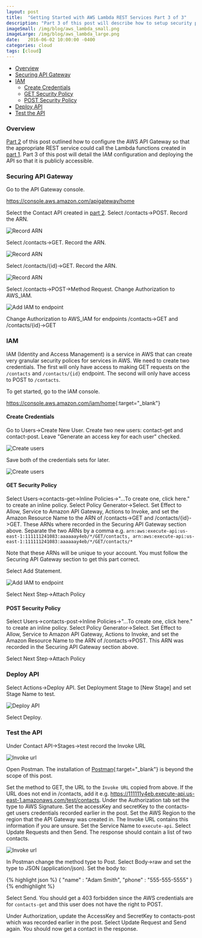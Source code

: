 ```yaml
---
layout: post
title:  "Getting Started with AWS Lambda REST Services Part 3 of 3"
description: "Part 3 of this post will describe how to setup security policies and deploy the API."
imageSmall: /img/blog/aws_lambda_small.png
imageLarge: /img/blog/aws_lambda_large.png
date:   2016-06-02 10:00:00 -0400
categories: cloud
tags: [cloud]
---
```



<!-- MarkdownTOC -->

- [Overview](#overview)
- [Securing API Gateway](#securing-api-gateway)
- [IAM](#iam)
    - [Create Credentials](#create-credentials)
    - [GET Security Policy](#get-security-policy)
    - [POST Security Policy](#post-security-policy)
- [Deploy API](#deploy-api)
- [Test the API](#test-the-api)

<!-- /MarkdownTOC -->

### Overview
[Part 2](/cloud/2016/06/01/getting-started-aws-lambda-http-part2.html) of this post outlined how to configure the AWS API Gateway so that the appropriate REST service could call the Lambda functions created in [part 1](/cloud/2016/05/27/getting-started-aws-lambda-http-part1.html).  Part 3 of this post will detail the IAM configuration and deploying the API so that it is publicly accessible.

### Securing API Gateway
Go to the API Gateway console.

<https://console.aws.amazon.com/apigateway/home>

Select the Contact API created in [part 2](/cloud/2016/06/01/getting-started-aws-lambda-http-part2.html).  Select /contacts->POST.  Record the ARN.

![Record ARN](/img/blog/aws-lambda-33.png)

Select /contacts->GET.  Record the ARN.

![Record ARN](/img/blog/aws-lambda-34.png)

Select /contacts/{id}->GET.  Record the ARN.

![Record ARN](/img/blog/aws-lambda-35.png)

Select /contacts->POST->Method Request.  Change Authorization to AWS_IAM.

![Add IAM to endpoint](/img/blog/aws-lambda-36.png)

Change Authorization to AWS_IAM for endpoints /contacts->GET and /contacts/{id}->GET

### IAM
IAM (Identity and Access Management) is a service in AWS that can create very granular security polices for services in AWS.  We need to create two credentials.  The first will only have access to making GET requests on the `/contacts` and `/contacts/{id}` endpoint.  The second will only have access to POST to `/contacts`.

To get started, go to the IAM console.

<https://console.aws.amazon.com/iam/home>{:target="_blank"}

#### Create Credentials
Go to Users->Create New User. Create two new users: contact-get and contact-post. Leave "Generate an access key for each user" checked.

![Create users](/img/blog/aws-lambda-31.png)

Save both of the credentials sets for later.

![Create users](/img/blog/aws-lambda-32.png)

#### GET Security Policy
Select Users->contacts-get->Inline Policies->"...To create one, click here." to create an inline policy.  Select Policy Generator->Select.  Set Effect to Allow, Service to Amazon API Gateway, Actions to Invoke, and set the Amazon Resource Name to the ARN of /contacts->GET and /contacts/{id}->GET.  These ARNs where recorded in the Securing API Gateway section above.  Separate the two ARNs by a comma e.g. `arn:aws:execute-api:us-east-1:111111241083:aaaaaay4eb/*/GET/contacts, arn:aws:execute-api:us-east-1:111111241083:aaaaaay4eb/*/GET/contacts/*`

Note that these ARNs will be unique to your account.  You must follow the Securing API Gateway section to get this part correct.

Select Add Statement.

![Add IAM to endpoint](/img/blog/aws-lambda-37.png)

Select Next Step->Attach Policy

#### POST Security Policy

Select Users->contacts-post->Inline Policies->"...To create one, click here." to create an inline policy.  Select Policy Generator->Select.  Set Effect to Allow, Service to Amazon API Gateway, Actions to Invoke, and set the Amazon Resource Name to the ARN of /contacts->POST.  This ARN was recorded in the Securing API Gateway section above.

Select Next Step->Attach Policy

### Deploy API
Select Actions->Deploy API.  Set Deployment Stage to [New Stage] and set Stage Name to test.

![Deploy API](/img/blog/aws-lambda-38.png)

Select Deploy.

### Test the API

Under Contact API->Stages->test record the Invoke URL

![Invoke url](/img/blog/aws-lambda-40.png)

Open Postman.  The installation of [Postman](http://www.getpostman.com/){:target="_blank"} is beyond the scope of this post.

Set the method to GET, the URL to the `Invoke URL` copied from above.  If the URL does not end in /contacts, add it e.g. https://111111y4eb.execute-api.us-east-1.amazonaws.com/test/contacts.  Under the Authorization tab set the type to AWS Signature.  Set the accessKey and secretKey to the contacts-get users credentials recorded earlier in the post.  Set the AWS Region to the region that the API Gateway was created in.  The Invoke URL contains this information if you are unsure.  Set the Service Name to `execute-api`.  Select Update Requests and then Send.  The response should contain a list of two contacts.

![Invoke url](/img/blog/aws-lambda-41.png)

In Postman change the method type to Post.  Select Body->raw and set the type to JSON (application/json).  Set the body to:

{% highlight json %}
{
    "name" : "Adam Smith",
    "phone" : "555-555-5555"
}
{% endhighlight %}

Select Send.  You should get a 403 forbidden since the AWS credentials are for `contacts-get` and this user does not have the right to POST.

Under Authorization, update the AccessKey and SecretKey to contacts-post which was recorded earlier in the post.  Select Update Request and Send again.  You should now get a contact in the response.